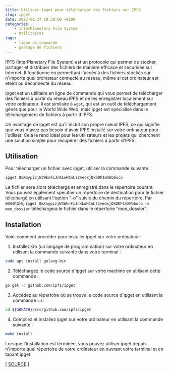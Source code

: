 ```yaml
---
title: Utiliser ipget pour télécharger des fichiers sur IPFS
slug: ipget
date: 2023-01-27 10:30:00 +0100
categories:
    - InterPlanetary File System
    - Utilitaires
tags:
    - ligne de commande
    - partage de fichiers
---
```


IPFS (InterPlanetary File System) est un protocole qui permet de stocker, partager et distribuer des fichiers de manière efficace et sécurisée sur Internet. Il fonctionne en permettant l'accès à des fichiers stockés sur n'importe quel ordinateur connecté au réseau, même si cet ordinateur est éteint ou déconnecté du réseau.

ipget est un utilitaire en ligne de commande qui vous permet de télécharger des fichiers à partir du réseau IPFS et de les enregistrer localement sur votre ordinateur. Il est similaire à `wget`, qui est un outil de téléchargement générique pour le World Wide Web, mais ipget est spécialisé dans le téléchargement de fichiers à partir d'IPFS.

Un avantage de ipget est qu'il inclut son propre nœud IPFS, ce qui signifie que vous n'avez pas besoin d'avoir IPFS installé sur votre ordinateur pour l'utiliser. Cela le rend idéal pour les utilisateurs et les projets qui cherchent une solution simple pour récupérer des fichiers à partir d'IPFS.

## Utilisation

Pour télécharger un fichier avec ipget, utiliser la commande suivante :

```bash
ipget QmXoypizjW3WknFiJnKLwHCnL72vedxjQkDDP1mXWo6uco
```

Le fichier sera alors téléchargé et enregistré dans le répertoire courant. Vous pouvez également spécifier un répertoire de destination pour le fichier téléchargé en utilisant l'option "-o" suivie du chemin du répertoire. Par exemple, `ipget QmXoypizjW3WknFiJnKLwHCnL72vedxjQkDDP1mXWo6uco -o mon_dossier` téléchargera le fichier dans le répertoire "mon_dossier".

## Installation

Voici comment procéder pour installer ipget sur votre ordinateur :

1. Installez Go (un langage de programmation) sur votre ordinateur en utilisant la commande suivante dans votre terminal :

```bash
sudo apt install golang-bin
```

2. Téléchargez le code source d'ipget sur votre machine en utilisant cette commande :

```bash
go get -d github.com/ipfs/ipget
```

3. Accédez au répertoire où se trouve le code source d'ipget en utilisant la commande `cd` :

```bash
cd ${GOPATH}/src/github.com/ipfs/ipget
```

4. Compilez et installez ipget sur votre ordinateur en utilisant la commande suivante :

```bash
make install
```

Lorsque l'installation est terminée, vous pouvez utiliser ipget depuis n'importe quel répertoire de votre ordinateur en ouvrant votre terminal et en tapant ipget.

[ [SOURCE](https://github.com/ipfs/ipget) ]
